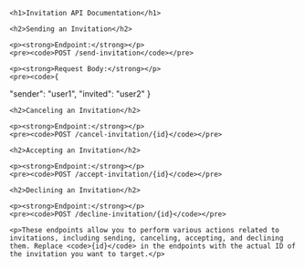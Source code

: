     <h1>Invitation API Documentation</h1>

    <h2>Sending an Invitation</h2>

    <p><strong>Endpoint:</strong></p>
    <pre><code>POST /send-invitation</code></pre>

    <p><strong>Request Body:</strong></p>
    <pre><code>{
  "sender": "user1",
  "invited": "user2"
}</code></pre>

    <h2>Canceling an Invitation</h2>

    <p><strong>Endpoint:</strong></p>
    <pre><code>POST /cancel-invitation/{id}</code></pre>

    <h2>Accepting an Invitation</h2>

    <p><strong>Endpoint:</strong></p>
    <pre><code>POST /accept-invitation/{id}</code></pre>

    <h2>Declining an Invitation</h2>

    <p><strong>Endpoint:</strong></p>
    <pre><code>POST /decline-invitation/{id}</code></pre>

    <p>These endpoints allow you to perform various actions related to invitations, including sending, canceling, accepting, and declining them. Replace <code>{id}</code> in the endpoints with the actual ID of the invitation you want to target.</p>

